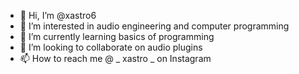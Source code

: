 - 👋 Hi, I’m @xastro6
- 👀 I’m interested in audio engineering and computer programming
- 🌱 I’m currently learning basics of programming
- 💞️ I’m looking to collaborate on audio plugins
- 📫 How to reach me @ _ xastro _ on Instagram

<!---
xastro6/xastro6 is a ✨ special ✨ repository because its `README.md` (this file) appears on your GitHub profile.
You can click the Preview link to take a look at your changes.
--->
